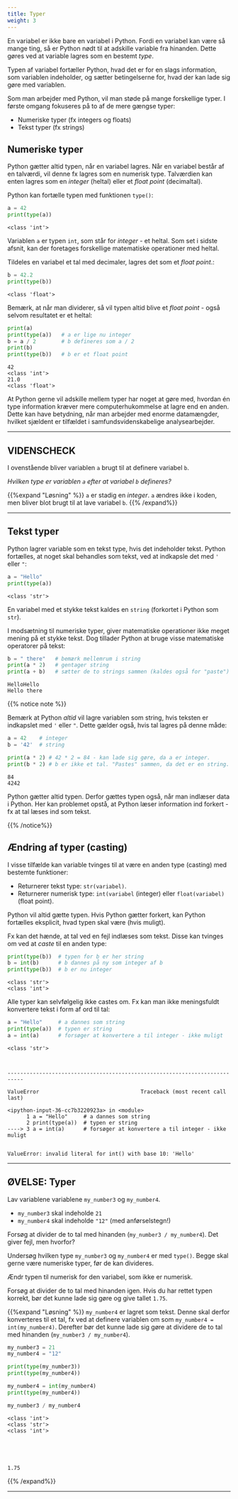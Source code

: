 ```yaml
---
title: Typer
weight: 3
---
```

En variabel er ikke bare en variabel i Python. Fordi en variabel kan være så mange ting, så er Python nødt til at adskille variable fra hinanden. Dette gøres ved at variable lagres som en bestemt *type*. 

Typen af variabel fortæller Python, hvad det er for en slags information, som variablen indeholder, og sætter betingelserne for, hvad der kan lade sig gøre med variablen.

Som man arbejder med Python, vil man støde på mange forskellige typer. I første omgang fokuseres på to af de mere gængse typer:

- Numeriske typer (fx integers og floats)
- Tekst typer (fx strings)

## Numeriske typer

Python gætter altid typen, når en variabel lagres. Når en variabel består af en talværdi, vil denne fx lagres som en numerisk type. Talværdien kan enten lagres som en *integer* (heltal) eller et *float point* (decimaltal). 

Python kan fortælle typen med funktionen `type()`:


```python
a = 42
print(type(a))
```

    <class 'int'>
    

Variablen `a` er typen `int`, som står for *integer* - et heltal. Som set i sidste afsnit, kan der foretages forskellige matematiske operationer med heltal.

Tildeles en variabel et tal med decimaler, lagres det som et *float point*.:


```python
b = 42.2
print(type(b))
```

    <class 'float'>
    

Bemærk, at når man dividerer, så vil typen altid blive et *float point* - også selvom resultatet er et heltal:


```python
print(a)
print(type(a))   # a er lige nu integer
b = a / 2        # b defineres som a / 2
print(b)
print(type(b))   # b er et float point
```

    42
    <class 'int'>
    21.0
    <class 'float'>
    

At Python gerne vil adskille mellem typer har noget at gøre med, hvordan én type information kræver mere computerhukommelse at lagre end en anden. Dette kan have betydning, når man arbejder med enorme datamængder, hvilket sjældent er tilfældet i samfundsvidenskabelige analysearbejder.

---
## VIDENSCHECK

I ovenstående bliver variablen `a` brugt til at definere variabel `b`. 

*Hvilken type er variablen `a` efter at variabel `b` defineres?*

{{%expand "Løsning" %}}
`a` er stadig en *integer*. `a` ændres ikke i koden, men bliver blot brugt til at lave variabel `b`.
{{% /expand%}}

---

## Tekst typer

Python lagrer variable som en tekst type, hvis det indeholder tekst. Python fortælles, at noget skal behandles som tekst, ved at indkapsle det med `'` eller `"`:


```python
a = "Hello"
print(type(a))
```

    <class 'str'>
    

En variabel med et stykke tekst kaldes en `string` (forkortet i Python som `str`). 

I modsætning til numeriske typer, giver matematiske operationer ikke meget mening på et stykke tekst. Dog tillader Python at bruge visse matematiske operatorer på tekst:


```python
b = " there"   # bemærk mellemrum i string
print(a * 2)   # gentager string
print(a + b)   # sætter de to strings sammen (kaldes også for "paste")
```

    HelloHello
    Hello there
    

{{% notice note %}}

Bemærk at Python *altid* vil lagre variablen som string, hvis teksten er indkapslet med `'` eller `"`. Dette gælder også, hvis tal lagres på denne måde:


```python
a = 42    # integer
b = '42'  # string

print(a * 2) # 42 * 2 = 84 - kan lade sig gøre, da a er integer.
print(b * 2) # b er ikke et tal. "Pastes" sammen, da det er en string.
```

    84
    4242
    

Python gætter altid typen. Derfor gættes typen også, når man indlæser data i Python. Her kan problemet opstå, at Python læser information ind forkert - fx at tal læses ind som tekst.

{{% /notice%}}

## Ændring af typer (casting)

I visse tilfælde kan variable tvinges til at være en anden type (casting) med bestemte funktioner:

- Returnerer tekst type: `str(variabel)`.
- Returnerer numerisk type: `int(variabel` (integer) eller `float(variabel)` (float point).

Python vil altid gætte typen. Hvis Python gætter forkert, kan Python fortælles eksplicit, hvad typen skal være (hvis muligt).

Fx kan det hænde, at tal ved en fejl indlæses som tekst. Disse kan tvinges om ved at *caste* til en anden type:


```python
print(type(b))  # typen for b er her string
b = int(b)      # b dannes på ny som integer af b
print(type(b))  # b er nu integer
```

    <class 'str'>
    <class 'int'>
    

Alle typer kan selvfølgelig ikke castes om. Fx kan man ikke meningsfuldt konvertere tekst i form af ord til tal:


```python
a = "Hello"     # a dannes som string
print(type(a))  # typen er string
a = int(a)      # forsøger at konvertere a til integer - ikke muligt
```

    <class 'str'>
    


    ---------------------------------------------------------------------------

    ValueError                                Traceback (most recent call last)

    <ipython-input-36-cc7b3220923a> in <module>
          1 a = "Hello"     # a dannes som string
          2 print(type(a))  # typen er string
    ----> 3 a = int(a)      # forsøger at konvertere a til integer - ikke muligt
    

    ValueError: invalid literal for int() with base 10: 'Hello'


---
## ØVELSE: Typer

Lav variablene variablene `my_number3` og `my_number4`.

* `my_number3` skal indeholde `21`
* `my_number4` skal indeholde `"12"` (med anførselstegn!)

Forsøg at divider de to tal med hinanden (`my_number3 / my_number4`). Det giver fejl, men hvorfor?

Undersøg hvilken type `my_number3` og `my_number4` er med `type()`. Begge skal gerne være numeriske typer, før de kan divideres.

Ændr typen til numerisk for den variabel, som ikke er numerisk. 

Forsøg at divider de to tal med hinanden igen. Hvis du har rettet typen korrekt, bør det kunne lade sig gøre og give tallet `1.75`.

{{%expand "Løsning" %}}
`my_number4` er lagret som tekst. Denne skal derfor konverteres til et tal, fx ved at definere variablen om som `my_number4 = int(my_number4)`. Derefter bør det kunne lade sig gøre at dividere de to tal med hinanden (`my_number3 / my_number4`).


```python
my_number3 = 21
my_number4 = "12"

print(type(my_number3))
print(type(my_number4))

my_number4 = int(my_number4)
print(type(my_number4))

my_number3 / my_number4
```

    <class 'int'>
    <class 'str'>
    <class 'int'>
    




    1.75



{{% /expand%}}

---
